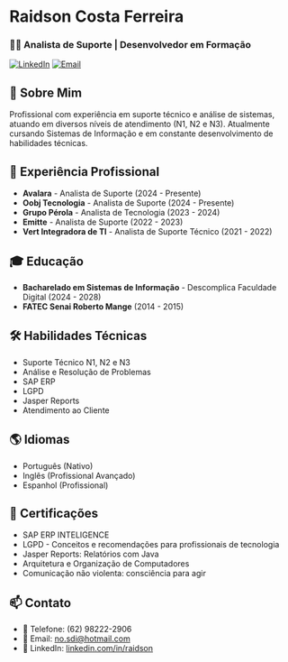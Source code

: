 # Raidson Costa Ferreira

### 👨‍💻 Analista de Suporte | Desenvolvedor em Formação

[![LinkedIn](https://img.shields.io/badge/LinkedIn-0077B5?style=for-the-badge&logo=linkedin&logoColor=white)](https://www.linkedin.com/in/raidson/)
[![Email](https://img.shields.io/badge/Email-D14836?style=for-the-badge&logo=gmail&logoColor=white)](mailto:no.sdi@hotmail.com)

## 🚀 Sobre Mim

Profissional com experiência em suporte técnico e análise de sistemas, atuando em diversos níveis de atendimento (N1, N2 e N3). Atualmente cursando Sistemas de Informação e em constante desenvolvimento de habilidades técnicas.

## 💼 Experiência Profissional

- **Avalara** - Analista de Suporte (2024 - Presente)
- **Oobj Tecnologia** - Analista de Suporte (2024 - Presente)
- **Grupo Pérola** - Analista de Tecnologia (2023 - 2024)
- **Emitte** - Analista de Suporte (2022 - 2023)
- **Vert Integradora de TI** - Analista de Suporte Técnico (2021 - 2022)

## 🎓 Educação

- **Bacharelado em Sistemas de Informação** - Descomplica Faculdade Digital (2024 - 2028)
- **FATEC Senai Roberto Mange** (2014 - 2015)

## 🛠 Habilidades Técnicas

- Suporte Técnico N1, N2 e N3
- Análise e Resolução de Problemas
- SAP ERP
- LGPD
- Jasper Reports
- Atendimento ao Cliente

## 🌎 Idiomas

- Português (Nativo)
- Inglês (Profissional Avançado)
- Espanhol (Profissional)

## 📜 Certificações

- SAP ERP INTELIGENCE
- LGPD - Conceitos e recomendações para profissionais de tecnologia
- Jasper Reports: Relatórios com Java
- Arquitetura e Organização de Computadores
- Comunicação não violenta: consciência para agir

## 📫 Contato

- 📱 Telefone: (62) 98222-2906
- 📧 Email: no.sdi@hotmail.com
- 💼 LinkedIn: [linkedin.com/in/raidson](https://www.linkedin.com/in/raidson)